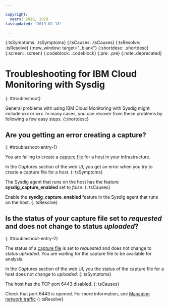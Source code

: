 ```yaml
---

copyright:
  years: 2018, 2019
lastupdated: "2019-02-18"

---
```


{:tsSymptoms: .tsSymptoms}
{:tsCauses: .tsCauses}
{:tsResolve: .tsResolve}
{:new_window: target="_blank"}
{:shortdesc: .shortdesc}
{:screen: .screen}
{:codeblock: .codeblock}
{:pre: .pre}
{:note:.deprecated}

# Troubleshooting for IBM Cloud Monitoring with Sysdig
{: #troubleshoot}

General problems with using IBM Cloud Monitoring with Sysdig might include xxx or xxx. In many cases, you can recover from these problems by following a few easy steps.
{:shortdesc}

## Are you getting an error creating a capture?
{: #troubleshoot-entry-1}

You are failing to create a [capture file](/docs/services/Monitoring-with-Sysdig?topic=Sysdig-captures#captures) for a host in your infrastructure. 

In the *Captures* section of the web UI, you get an error when you try to create a capture file for a host.
{: tsSymptoms}

The Sysdig agent that runs on the host has the feature **sysdig_capture_enabled** set to *false*.
{: tsCauses}

Enable the **sysdig_capture_enabled** feature in the Sysdig agent that runs on the host.
{: tsResolve}


## Is the status of your capture file set to *requested* and does not change to status *uploaded*?
{: #troubleshoot-entry-2}

The status of a [capture file](/docs/services/Monitoring-with-Sysdig?topic=Sysdig-captures#captures) is set to *requested* and does not change to status *uploaded*. You are waiting for the capture file to be available for analysis.

In the *Captures* section of the web UI, you the status of the capture file for a host does not change to *uploaded*.
{: tsSymptoms}

The host has the TCP port 6443 disabled.
{: tsCauses}


Check that port 6443 is opened. For more information, see [Managing network traffic](/docs/services/Monitoring-with-Sysdig?topic=Sysdig-network#network_send)
{: tsResolve}


